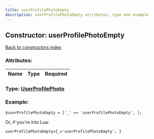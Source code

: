 ```yaml
---
title: userProfilePhotoEmpty
description: userProfilePhotoEmpty attributes, type and example
---
```

## Constructor: userProfilePhotoEmpty  
[Back to constructors index](index.md)



### Attributes:

| Name     |    Type       | Required |
|----------|:-------------:|---------:|



### Type: [UserProfilePhoto](../types/UserProfilePhoto.md)


### Example:

```
$userProfilePhotoEmpty = ['_' => 'userProfilePhotoEmpty', ];
```  

Or, if you're into Lua:  


```
userProfilePhotoEmpty={_='userProfilePhotoEmpty', }

```


